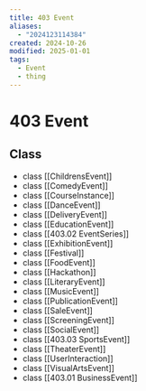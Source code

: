 ```yaml
---
title: 403 Event
aliases:
  - "2024123114384"
created: 2024-10-26
modified: 2025-01-01
tags:
  - Event
  - thing
---
```

# 403 Event
## Class
- class [[ChildrensEvent]]
- class [[ComedyEvent]]
- class [[CourseInstance]]
- class [[DanceEvent]]
- class [[DeliveryEvent]]
- class [[EducationEvent]]
- class [[403.02 EventSeries]]
- class [[ExhibitionEvent]]
- class [[Festival]]
- class [[FoodEvent]]
- class [[Hackathon]]
- class [[LiteraryEvent]]
- class [[MusicEvent]]
- class [[PublicationEvent]]
- class [[SaleEvent]]
- class [[ScreeningEvent]]
- class [[SocialEvent]]
- class [[403.03 SportsEvent]]
- class [[TheaterEvent]]
- class [[UserInteraction]]
- class [[VisualArtsEvent]]
- class [[403.01 BusinessEvent]]
